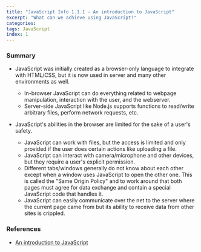 ```yaml
---
title: "JavaScript Info 1.1.1 - An introduction to JavaScript"
excerpt: "What can we achieve using JavaScript?"
categories:
tags: JavaScript
index: 1
---
```


### Summary

- JavaScript was initially created as a browser-only language to integrate with HTML/CSS, but it is now used in server and many other environments as well.

  - In-browser JavaScript can do everything related to webpage manipulation, interaction with the user, and the webserver.
  - Server-side JavaScript like Node.js supports functions to read/write arbitrary files, perform network requests, etc.

- JavaScript's abilities in the browser are limited for the sake of a user's safety.

  - JavaScript can work with files, but the access is limited and only provided if the user does certain actions like uploading a file.
  - JavaScript can interact with camera/microphone and other devices, but they require a user's explicit permission.
  - Different tabs/windows generally do not know about each other except when a window uses JavaScript to open the other one. This is called the "Same Origin Policy" and to work around that both pages must agree for data exchange and contain a special JavaScript code that handles it.
  - JavaScript can easily communicate over the net to the server where the current page came from but its ability to receive data from other sites is crippled.

### References

- [An introduction to JavaScript](https://javascript.info/intro)
